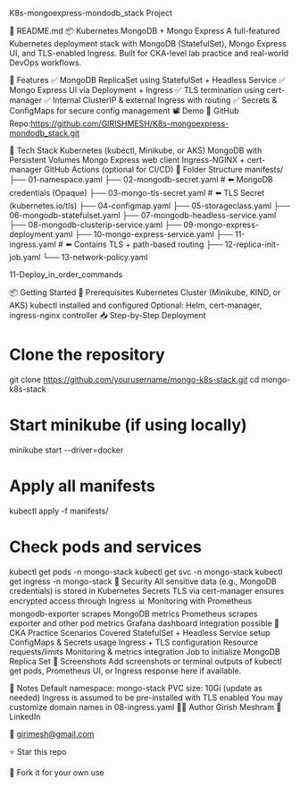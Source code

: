 K8s-mongoexpress-mondodb_stack Project

📘 README.md
📦 Kubernetes MongoDB + Mongo Express 
A full-featured Kubernetes deployment stack with MongoDB (StatefulSet), Mongo Express UI,  and TLS-enabled Ingress. Built for CKA-level lab practice and real-world DevOps workflows.

🚀 Features
✅ MongoDB ReplicaSet using StatefulSet + Headless Service
✅ Mongo Express UI via Deployment + Ingress
✅ TLS termination using cert-manager
✅ Internal ClusterIP & external Ingress with routing
✅ Secrets & ConfigMaps for secure config management
📽️ Demo
📁 GitHub Repo:https://github.com/GIRISHMESH/K8s-mongoexpress-mondodb_stack.git


🧰 Tech Stack
Kubernetes (kubectl, Minikube, or AKS)
MongoDB with Persistent Volumes
Mongo Express web client
Ingress-NGINX + cert-manager
GitHub Actions (optional for CI/CD)
📂 Folder Structure
manifests/
├── 01-namespace.yaml
├── 02-mongodb-secret.yaml             # ⬅️ MongoDB credentials (Opaque)
├── 03-mongo-tls-secret.yaml           # ⬅️ TLS Secret (kubernetes.io/tls)
├── 04-configmap.yaml
├── 05-storageclass.yaml
├── 06-mongodb-statefulset.yaml
├── 07-mongodb-headless-service.yaml
├── 08-mongodb-clusterip-service.yaml
├── 09-mongo-express-deployment.yaml
├── 10-mongo-express-service.yaml
├── 11-ingress.yaml                    # ⬅️ Contains TLS + path-based routing
├── 12-replica-init-job.yaml
└── 13-network-policy.yaml

11-Deploy_in_order_commands
          
📦 Getting Started
🔧 Prerequisites
Kubernetes Cluster (Minikube, KIND, or AKS)
kubectl installed and configured
Optional: Helm, cert-manager, ingress-nginx controller
📥 Step-by-Step Deployment
# Clone the repository
git clone https://github.com/yourusername/mongo-k8s-stack.git
cd mongo-k8s-stack

# Start minikube (if using locally)
minikube start --driver=docker

# Apply all manifests
kubectl apply -f manifests/

# Check pods and services
kubectl get pods -n mongo-stack
kubectl get svc -n mongo-stack
kubectl get ingress -n mongo-stack
🔐 Security
All sensitive data (e.g., MongoDB credentials) is stored in Kubernetes Secrets
TLS via cert-manager ensures encrypted access through Ingress
📊 Monitoring with Prometheus
mongodb-exporter scrapes MongoDB metrics
Prometheus scrapes exporter and other pod metrics
Grafana dashboard integration possible
🧠 CKA Practice Scenarios Covered
StatefulSet + Headless Service setup
ConfigMaps & Secrets usage
Ingress + TLS configuration
Resource requests/limits
Monitoring & metrics integration
Job to initialize MongoDB Replica Set
📸 Screenshots
Add screenshots or terminal outputs of kubectl get pods, Prometheus UI, or Ingress response here if available.

📌 Notes
Default namespace: mongo-stack
PVC size: 10Gi (update as needed)
Ingress is assumed to be pre-installed with TLS enabled
You may customize domain names in 08-ingress.yaml
🙋‍♂️ Author
Girish Meshram 🔗 LinkedIn

📧 girimesh@gmail.com

⭐️ Star this repo

🔁 Fork it for your own use



